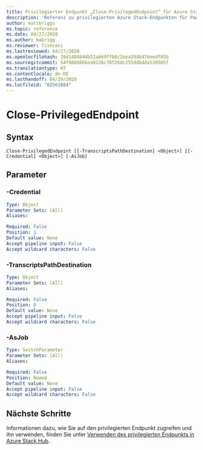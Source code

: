 ```yaml
---
title: Privilegierter Endpunkt „Close-PrivilegedEndpoint“ für Azure Stack Hub
description: 'Referenz zu privilegierten Azure Stack-Endpunkten für PowerShell: Close-PrivilegedEndpoint'
author: mattbriggs
ms.topic: reference
ms.date: 04/27/2020
ms.author: mabrigg
ms.reviewer: fiseraci
ms.lastreviewed: 04/27/2020
ms.openlocfilehash: 19d1484644b51ab69ffb8c2eea594847deedf05b
ms.sourcegitcommit: 54f98b666bea9226c78f26dc255ddbdda539565f
ms.translationtype: HT
ms.contentlocale: de-DE
ms.lasthandoff: 04/29/2020
ms.locfileid: "82563884"
---
```

# <a name="close-privilegedendpoint"></a>Close-PrivilegedEndpoint

## <a name="syntax"></a>Syntax

```
Close-PrivilegedEndpoint [[-TranscriptsPathDestination] <Object>] [[-Credential] <Object>] [-AsJob]
```

## <a name="parameters"></a>Parameter

### <a name="-credential"></a>-Credential


```yaml
Type: Object
Parameter Sets: (All)
Aliases:

Required: False
Position: 1
Default value: None
Accept pipeline input: False
Accept wildcard characters: False
```

### <a name="-transcriptspathdestination"></a>-TranscriptsPathDestination
 

```yaml
Type: Object
Parameter Sets: (All)
Aliases:

Required: False
Position: 0
Default value: None
Accept pipeline input: False
Accept wildcard characters: False
```

### <a name="-asjob"></a>-AsJob


```yaml
Type: SwitchParameter
Parameter Sets: (All)
Aliases:

Required: False
Position: Named
Default value: None
Accept pipeline input: False
Accept wildcard characters: False
```

## <a name="next-steps"></a>Nächste Schritte

Informationen dazu, wie Sie auf den privilegierten Endpunkt zugreifen und ihn verwenden, finden Sie unter [Verwenden des privilegierten Endpunkts in Azure Stack Hub](https://docs.microsoft.com/azure-stack/operator/azure-stack-privileged-endpoint).